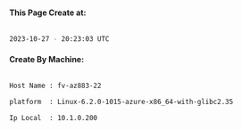 
   
#### This Page Create at:

```bash

2023-10-27 - 20:23:03 UTC

```

#### Create By Machine:

```bash

Host Name : fv-az883-22

platform  : Linux-6.2.0-1015-azure-x86_64-with-glibc2.35

Ip Local  : 10.1.0.200

```


